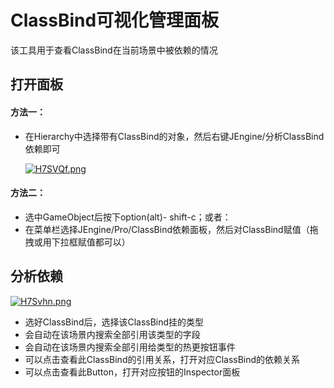 # ClassBind可视化管理面板

该工具用于查看ClassBind在当前场景中被依赖的情况

## 打开面板

#### 方法一：

- 在Hierarchy中选择带有ClassBind的对象，然后右键JEngine/分析ClassBind依赖即可

  [![H7SVQf.png](https://s4.ax1x.com/2022/02/18/H7SVQf.png)](https://imgtu.com/i/H7SVQf)



#### 方法二：

- 选中GameObject后按下option(alt)- shift-c；或者：
- 在菜单栏选择JEngine/Pro/ClassBind依赖面板，然后对ClassBind赋值（拖拽或用下拉框赋值都可以）





## 分析依赖

[![H7Svhn.png](https://s4.ax1x.com/2022/02/18/H7Svhn.png)](https://imgtu.com/i/H7Svhn)

- 选好ClassBind后，选择该ClassBind挂的类型
- 会自动在该场景内搜索全部引用该类型的字段
- 会自动在该场景内搜索全部引用给类型的热更按钮事件
- 可以点击查看此ClassBind的引用关系，打开对应ClassBind的依赖关系
- 可以点击查看此Button，打开对应按钮的Inspector面板